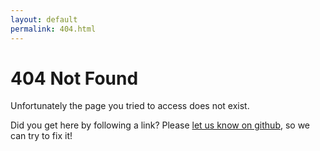```yaml
---
layout: default
permalink: 404.html
---
```

404 Not Found
=============

Unfortunately the page you tried to access does not exist.

Did you get here by following a link? Please [let us know on github][1], so we
can try to fix it!

[1]: https://github.com/fruux/sabre.io/issues
